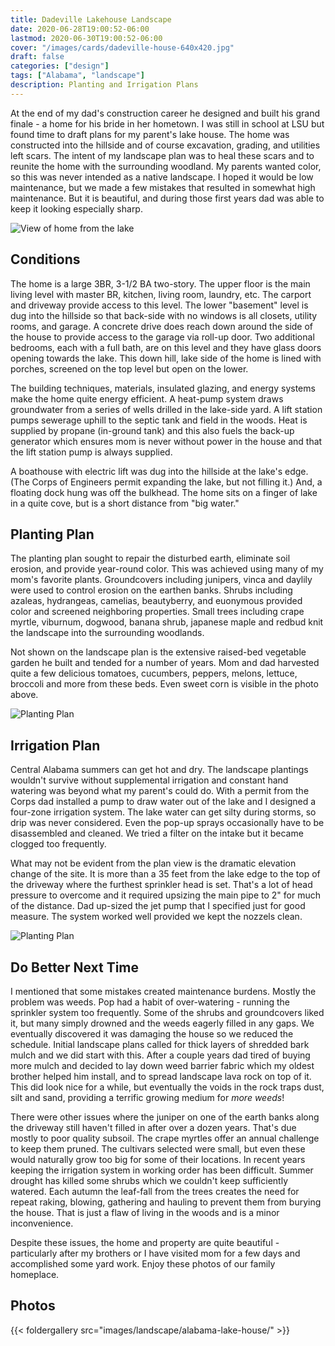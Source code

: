 ```yaml
---
title: Dadeville Lakehouse Landscape
date: 2020-06-28T19:00:52-06:00
lastmod: 2020-06-30T19:00:52-06:00
cover: "/images/cards/dadeville-house-640x420.jpg"
draft: false
categories: ["design"]
tags: ["Alabama", "landscape"]
description: Planting and Irrigation Plans
---
```

At the end of my dad's construction career he designed and built his grand finale - a home for his bride in her hometown. I was still in school at LSU but found time to draft plans for my parent's lake house. The home was constructed into the hillside and of course excavation, grading, and utilities left scars. The intent of my landscape plan was to heal these scars and to reunite the home with the surrounding woodland. My parents wanted color, so this was never intended as a native landscape. I hoped it would be low maintenance, but we made a few mistakes that resulted in somewhat high maintenance. But it is beautiful, and during those first years dad was able to keep it looking especially sharp.

![View of home from the lake](/images/landscape/alabama-lake-house/lake-house_17.jpg)

## Conditions
The home is a large 3BR, 3-1/2 BA two-story. The upper floor is the main living level with master BR, kitchen, living room, laundry, etc. The carport and driveway provide access to this level. The lower "basement" level is dug into the hillside so that back-side with no windows is all closets, utility rooms, and garage. A concrete drive does reach down around the side of the house to provide access to the garage via roll-up door. Two additional bedrooms, each with a full bath, are on this level and they have glass doors opening towards the lake. This down hill, lake side of the home is lined with porches, screened on the top level but open on the lower.

The building techniques, materials, insulated glazing, and energy systems make the home quite energy efficient. A heat-pump system draws groundwater from a series of wells drilled in the lake-side yard. A lift station pumps sewerage uphill to the septic tank and field in the woods. Heat is supplied by propane (in-ground tank) and this also fuels the back-up generator which ensures mom is never without power in the house and that the lift station pump is always supplied.

A boathouse with electric lift was dug into the hillside at the lake's edge. (The Corps of Engineers permit expanding the lake, but not filling it.) And, a floating dock hung was off the bulkhead. The home sits on a finger of lake in a quite cove, but is a short distance from "big water." 

## Planting Plan

The planting plan sought to repair the disturbed earth, eliminate soil erosion, and provide year-round color. This was achieved using many of my mom's favorite plants. Groundcovers including junipers, vinca and daylily were used to control erosion on the earthen banks. Shrubs including azaleas, hydrangeas, camelias, beautyberry, and euonymous provided color and screened neighboring properties. Small trees including crape myrtle, viburnum, dogwood, banana shrub, japanese maple and redbud knit the landscape into the surrounding woodlands.

Not shown on the landscape plan is the extensive raised-bed vegetable garden he built and tended for a number of years. Mom and dad harvested quite a few delicious tomatoes, cucumbers, peppers, melons, lettuce, broccoli and more from these beds. Even sweet corn is visible in the photo above. 

![Planting Plan](/images/landscape/alabama-lake-house/plan_landscape.jpg)

## Irrigation Plan

Central Alabama summers can get hot and dry. The landscape plantings wouldn't survive without supplemental irrigation and constant hand watering was beyond what my parent's could do. With a permit from the Corps dad installed a pump to draw water out of the lake and I designed a four-zone irrigation system. The lake water can get silty during storms, so drip was never considered. Even the pop-up sprays occasionally have to be disassembled and cleaned. We tried a filter on the intake but it became clogged too frequently.

What may not be evident from the plan view is the dramatic elevation change of the site. It is more than a 35 feet from the lake edge to the top of the driveway where the furthest sprinkler head is set. That's a lot of head pressure to overcome and it required upsizing the main pipe to 2" for much of the distance. Dad up-sized the jet pump that I specified just for good measure. The system worked well provided we kept the nozzels clean.

![Planting Plan](/images/landscape/alabama-lake-house/plan_irrig.jpg)

## Do Better Next Time

I mentioned that some mistakes created maintenance burdens. Mostly the problem was weeds. Pop had a habit of over-watering - running the sprinkler system too frequently. Some of the shrubs and groundcovers liked it, but many simply drowned and the weeds eagerly filled in any gaps. We eventually discovered it was damaging the house so we reduced the schedule. Initial landscape plans called for thick layers of shredded bark mulch and we did start with this. After a couple years dad tired of buying more mulch and decided to lay down weed barrier fabric which my oldest brother helped him install, and to spread landscape lava rock on top of it. This did look nice for a while, but eventually the voids in the rock traps dust, silt and sand, providing a terrific growing medium for *more weeds*! 

There were other issues where the juniper on one of the earth banks along the driveway still haven't filled in after over a dozen years. That's due mostly to poor quality subsoil. The crape myrtles offer an annual challenge to keep them pruned. The cultivars selected were small, but even these would naturally grow too big for some of their locations. In recent years keeping the irrigation system in working order has been difficult. Summer drought has killed some shrubs which we couldn't keep sufficiently watered. Each autumn the leaf-fall from the trees creates the need for repeat raking, blowing, gathering and hauling to prevent them from burying the house. That is just a flaw of living in the woods and is a minor inconvenience.

Despite these issues, the home and property are quite beautiful - particularly after my brothers or I have visited mom for a few days and accomplished some yard work. Enjoy these photos of our family homeplace.

## Photos

{{< foldergallery src="images/landscape/alabama-lake-house/" >}}
